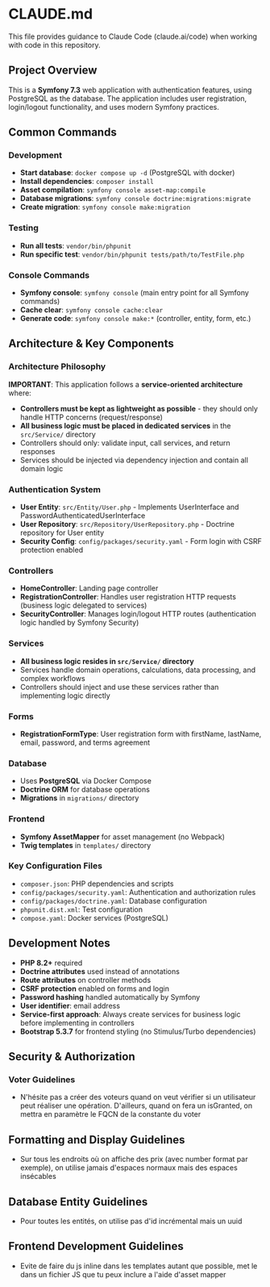 # CLAUDE.md

This file provides guidance to Claude Code (claude.ai/code) when working with code in this repository.

## Project Overview

This is a **Symfony 7.3** web application with authentication features, using PostgreSQL as the database. The
application includes user registration, login/logout functionality, and uses modern Symfony practices.

## Common Commands

### Development

- **Start database**: `docker compose up -d` (PostgreSQL with docker)
- **Install dependencies**: `composer install`
- **Asset compilation**: `symfony console asset-map:compile`
- **Database migrations**: `symfony console doctrine:migrations:migrate`
- **Create migration**: `symfony console make:migration`

### Testing

- **Run all tests**: `vendor/bin/phpunit`
- **Run specific test**: `vendor/bin/phpunit tests/path/to/TestFile.php`

### Console Commands

- **Symfony console**: `symfony console` (main entry point for all Symfony commands)
- **Cache clear**: `symfony console cache:clear`
- **Generate code**: `symfony console make:*` (controller, entity, form, etc.)

## Architecture & Key Components

### Architecture Philosophy

**IMPORTANT**: This application follows a **service-oriented architecture** where:

- **Controllers must be kept as lightweight as possible** - they should only handle HTTP concerns (request/response)
- **All business logic must be placed in dedicated services** in the `src/Service/` directory
- Controllers should only: validate input, call services, and return responses
- Services should be injected via dependency injection and contain all domain logic

### Authentication System

- **User Entity**: `src/Entity/User.php` - Implements UserInterface and PasswordAuthenticatedUserInterface
- **User Repository**: `src/Repository/UserRepository.php` - Doctrine repository for User entity
- **Security Config**: `config/packages/security.yaml` - Form login with CSRF protection enabled

### Controllers

- **HomeController**: Landing page controller
- **RegistrationController**: Handles user registration HTTP requests (business logic delegated to services)
- **SecurityController**: Manages login/logout HTTP routes (authentication logic handled by Symfony Security)

### Services

- **All business logic resides in `src/Service/` directory**
- Services handle domain operations, calculations, data processing, and complex workflows
- Controllers should inject and use these services rather than implementing logic directly

### Forms

- **RegistrationFormType**: User registration form with firstName, lastName, email, password, and terms agreement

### Database

- Uses **PostgreSQL** via Docker Compose
- **Doctrine ORM** for database operations
- **Migrations** in `migrations/` directory

### Frontend

- **Symfony AssetMapper** for asset management (no Webpack)
- **Twig templates** in `templates/` directory

### Key Configuration Files

- `composer.json`: PHP dependencies and scripts
- `config/packages/security.yaml`: Authentication and authorization rules
- `config/packages/doctrine.yaml`: Database configuration
- `phpunit.dist.xml`: Test configuration
- `compose.yaml`: Docker services (PostgreSQL)

## Development Notes

- **PHP 8.2+** required
- **Doctrine attributes** used instead of annotations
- **Route attributes** on controller methods
- **CSRF protection** enabled on forms and login
- **Password hashing** handled automatically by Symfony
- **User identifier**: email address
- **Service-first approach**: Always create services for business logic before implementing in controllers
- **Bootstrap 5.3.7** for frontend styling (no Stimulus/Turbo dependencies)

## Security & Authorization

### Voter Guidelines

- N'hésite pas a créer des voteurs quand on veut vérifier si un utilisateur peut réaliser une opération. D'ailleurs,
  quand on fera un isGranted, on mettra en paramètre le FQCN de la constante du voter

## Formatting and Display Guidelines

- Sur tous les endroits où on affiche des prix (avec number format par exemple), on utilise jamais d'espaces normaux
  mais des espaces insécables

## Database Entity Guidelines

- Pour toutes les entités, on utilise pas d'id incrémental mais un uuid

## Frontend Development Guidelines

- Evite de faire du js inline dans les templates autant que possible, met le dans un fichier JS que tu peux inclure a
  l'aide d'asset mapper
